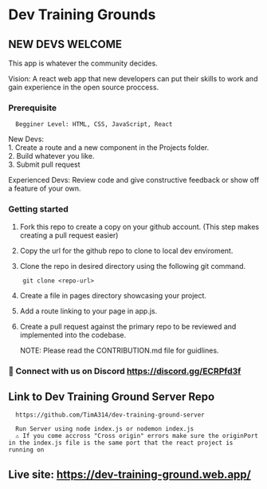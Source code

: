 # Dev Training Grounds

## NEW DEVS WELCOME

This app is whatever the community decides.

Vision: A react web app that new developers can put their skills to work and gain experience in the open source proccess.

### Prerequisite <br>

      Begginer Level: HTML, CSS, JavaScript, React

New Devs: <br> 1. Create a route and a new component in the Projects folder. <br> 2. Build whatever you like. <br> 3. Submit pull request <br>

Experienced Devs: Review code and give constructive feedback or show off a feature of your own.

### Getting started

1. Fork this repo to create a copy on your github account. (This step makes creating a pull request easier)

2. Copy the url for the github repo to clone to local dev enviroment.

3. Clone the repo in desired directory using the following git command.

```
    git clone <repo-url>
```

4. Create a file in pages directory showcasing your project.

5. Add a route linking to your page in app.js.

6. Create a pull request against the primary repo to be reviewed and implemented into the codebase.

      NOTE: Please read the CONTRIBUTION.md file for guidlines.
      
      
### 💬 Connect with us on Discord https://discord.gg/ECRPfd3f
      
      
 ## Link to Dev Training Ground Server Repo
      https://github.com/TimA314/dev-training-ground-server
      
      Run Server using node index.js or nodemon index.js
      ⚠️ If you come accross "Cross origin" errors make sure the originPort in the index.js file is the same port that the react project is running on
      
## Live site: https://dev-training-ground.web.app/
